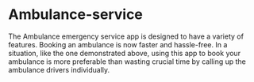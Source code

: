 # Ambulance-service
The Ambulance emergency service app is designed to have a variety of features. Booking an ambulance is now faster and hassle-free. In a situation, like the one demonstrated above, using this app to book your ambulance is more preferable than wasting crucial time by calling up the ambulance drivers individually.
